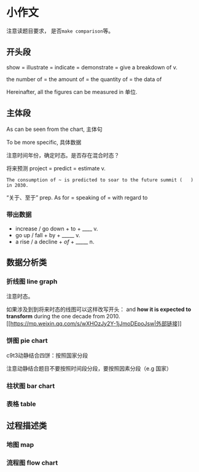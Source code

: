 # 小作文

注意读题目要求， 是否`make comparison`等。

## 开头段

show = illustrate = indicate = demonstrate = give a breakdown of   v. 

the number of = the amount of = the quantity of = the data of 

Hereinafter, all the figures can be measured in 单位.


## 主体段

As can be seen from the chart, 主体句

To be more specific, 具体数据

注意时间年份，确定时态。是否存在混合时态？

将来预测 project = predict = estimate v.

` The consumption of ~ is predicted to soar to the future summit (   ) in 2030. `

“关于、至于”  prep.  As for = speaking of = with regard to

### 带出数据


- increase / go down + to + ____   v. 
- go up / fall + by + _____  v. 
- a rise / a decline + _of_ + _____   n. 


## 数据分析类

### 折线图 line graph

注意时态。

如果涉及到到将来时态的线图可以这样改写开头： and **how it is expected to transform** during the one decade from 2010. [[https://mp.weixin.qq.com/s/wXHOzJy2Y-1jJmoDEpoJsw|外部链接]]

### 饼图 pie chart

c9t3动静结合四饼：按照国家分段

注意动静结合题目不要按照时间段分段，要按照因素分段（e.g 国家）

### 柱状图 bar chart

### 表格 table

## 过程描述类

### 地图 map

### 流程图 flow chart

